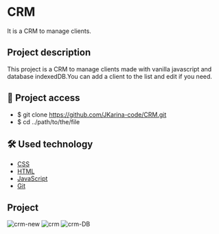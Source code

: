 # CRM

It is a CRM to manage clients.

## Project description

This project is a CRM to manage clients made with vanilla javascript and database indexedDB.You can add a client to the list and edit if you need.

## 📁 Project access

- $ git clone https://github.com/JKarina-code/CRM.git
- $ cd ../path/to/the/file

## 🛠️ Used technology

- [CSS](https://www.w3schools.com/Css/)
- [HTML](https://www.w3schools.com/html/)
- [JavaScript](https://www.w3schools.com/js)
- [Git](https://git-scm.com/docs)

## Project

![crm-new](https://user-images.githubusercontent.com/29663094/236279342-08a19a1c-6728-47df-839d-050fe6a76c43.png)
![crm](https://user-images.githubusercontent.com/29663094/236279705-f2489b0b-8737-43cf-8c3b-3d2bad64a423.png)
![crm-DB](https://user-images.githubusercontent.com/29663094/236279847-e2853b3e-b799-4d08-877f-b48e98674024.png)